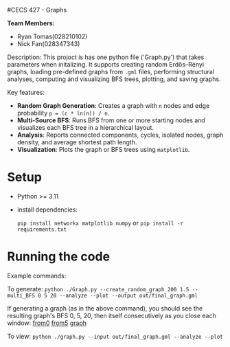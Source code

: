 #CECS 427 - Graphs

**Team Members:**
- Ryan Tomas(028210102)
- Nick Fan(028347343)

Description:
This projoct is has one python file ('Graph.py') that takes parameters when initalizing.
It supports creating random Erdős–Rényi graphs, loading pre-defined graphs from `.gml` files, performing structural analyses, computing and visualizing BFS trees, plotting, and saving graphs.  

Key features:
- **Random Graph Generation**: Creates a graph with `n` nodes and edge probability `p = (c * ln(n)) / n`.  
- **Multi-Source BFS**: Runs BFS from one or more starting nodes and visualizes each BFS tree in a hierarchical layout.  
- **Analysis**: Reports connected components, cycles, isolated nodes, graph density, and average shortest path length.  
- **Visualization**: Plots the graph or BFS trees using `matplotlib`.  

# Setup
- Python >= 3.11
- install dependencies:

    `pip install networkx matplotlib numpy` or `pip install -r requirements.txt` 

# Running the code
Example commands: 

To generate: `python ./Graph.py --create_random_graph 200 1.5 --multi_BFS 0 5 20 --analyze --plot --output out/final_graph.gml` 

If generating a graph (as in the above command), you should see the resulting graph's BFS 0, 5, 20, then itself consecutively as you close each window:
[from0](./images/from0.png)
[from5](./images/from5.png)
[graph](./images/graph.png)

To view: `python ./graph.py --input out/final_graph.gml --analyze --plot`

